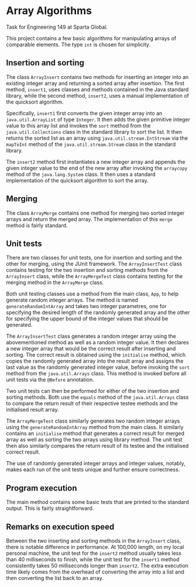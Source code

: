 # Array Algorithms

Task for Engineering 149 at Sparta Global.

This project contains a few basic algorithms for manipulating arrays of
comparable elements. The type `int` is chosen for simplicity.

## Insertion and sorting

The class `ArrayInsert` contains two methods for inserting an integer into an
existing integer array and returning a sorted array after insertion. The first
method, `insert1`, uses classes and methods contained in the Java standard
library, while the second method, `insert2`, uses a manual implementation of
the quicksort algorithm.

Specifically, `insert1` first converts the given integer array into an
`java.util.ArrayList` of type `Integer`. It then adds the given primitive
integer value to this array list and invokes the `sort` method from the
`java.util.Collections` class in the standard library to sort the list. It then
returns the sorted list as an array using `java.util.stream.IntStream` via the
`mapToInt` method of the `java.util.stream.Stream` class in the standard
library.

The `insert2` method first instantiates a new integer array and appends the
given integer value to the end of the new array after invoking the `arraycopy`
method of the `java.lang.System` class. It then uses a standard implementation
of the quicksort algorithm to sort the array.

## Merging

The class `ArrayMerge` contains one method for merging two sorted integer
arrays and return the merged array. The implementation of this `merge` method
is fairly standard.

## Unit tests

There are two classes for unit tests, one for insertion and sorting and the
other for merging, using the JUnit framework. The `ArrayInsertTest` class
contains testing for the two insertion and sorting methods from the
`ArrayInsert` class, while the `ArrayMergeTest` class contains testing for the
merging method in the `ArrayMerge` class.

Both unit testing classes use a method from the main class, `App`, to help
generate random integer arrays. The method is named `generateRandomIntArray`
and takes two integer parametres, one for specifying the desired length of the
randomly generated array and the other for specifying the upper bound of the
integer values that should be generated.

The `ArrayInsertTest` class generates a random integer array using the
abovementioned method as well as a random integer value. It then declares a
new integer array that would be the correct result after inserting and sorting.
The correct result is obtained using the `initialise` method, which copies the
randomly generated array into the result array and assigns the last value as the
randomly generated integer value, before invoking the `sort` method from the
`java.util.Arrays` class. This method is invoked before all unit tests via the
`@Before` annotation.

Two unit tests can then be performed for either of the two insertion and
sorting methods. Both use the `equals` method of the `java.util.Arrays` class
to compare the return result of their respective testee methods and the
initialised result array.

The `ArrayMergeTest` class similarly generates two random integer arrays using
the `generateRandomIntArray` method from the main class. It similarly contains
an `initialise` method that generates a correct result for merged array as well
as sorting the two arrays using library method. The unit test then also
similarly compares the return result of its testee and the initialised correct
result.

The use of randomly generated integer arrays and integer values, notably, makes
each run of the unit tests unique and further ensure correctness.

## Program execution

The main method contains some basic tests that are printed to the standard
output. This is fairly straightforward.

## Remarks on execution speed

Between the two inserting and sorting methods in the `ArrayInsert` class, there
is notable difference in performance. At 100,000 length, on my local personal
machine, the unit test for the `insert2` method usually takes less than 40
milliseconds to finish, while the unit test for the `insert1` method
consistently takes 50 milliseconds longer than `insert2`. The extra execution
time likely comes from the overhead of converting the array into a list and
then converting the list back to an array.